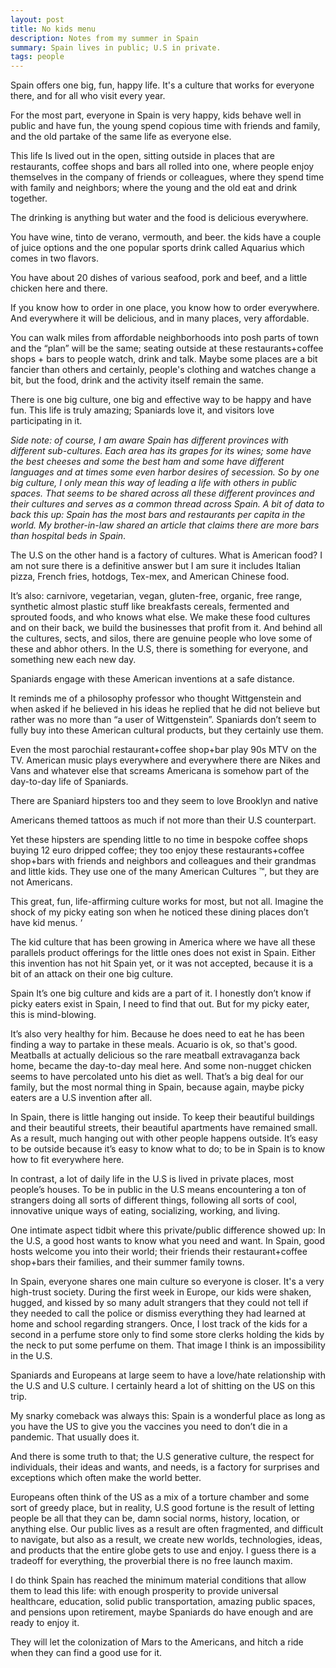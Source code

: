 ```yaml
---
layout: post
title: No kids menu 
description: Notes from my summer in Spain
summary: Spain lives in public; U.S in private.
tags: people
---
```



Spain offers one big, fun, happy life. It's a culture that works for everyone there, and for all who visit every year. 

For the most part, everyone in Spain is very happy, kids behave well in public and have fun, the young spend copious time with friends and family, and the old partake of the same life as everyone else.

This life Is lived out in the open, sitting outside in places that are restaurants, coffee shops and bars all rolled into one, where people enjoy themselves in the company of friends or colleagues, where they spend time with family and neighbors; where the young and the old eat and drink together. 

The drinking is anything but water and the food is delicious everywhere. 

You have wine, tinto de verano, vermouth, and beer. the kids have a couple of juice options and the one popular sports drink called Aquarius which comes in two flavors.

You have about 20 dishes of various seafood, pork and beef, and a little chicken here and there. 

If you know how to order in one place, you know how to order everywhere. And everywhere it will be delicious, and in many places, very affordable.

You can walk miles from affordable neighborhoods into posh parts of town and the “plan” will be the same; seating outside at these restaurants+coffee shops + bars to people watch, drink and talk. Maybe some places are a bit fancier than others and certainly, people's clothing and watches change a bit, but the food, drink and the activity itself remain the same.

There is one big culture, one big and effective way to be happy and have fun. This life is truly amazing; Spaniards love it, and visitors love participating in it. 

_Side note: of course, I am aware Spain has different provinces with different sub-cultures. Each area has its grapes for its wines; some have the best cheeses and some the best ham and some have different languages and at times some even harbor desires of secession. So by one big culture, I only mean this way of leading a life with others in public spaces. That seems to be shared across all these different provinces and their cultures and serves as a common thread across Spain. A bit of data to back this up: Spain has the most bars and restaurants per capita in the world. My brother-in-law shared an article that claims there are more bars than hospital beds in Spain_.

The U.S on the other hand is a factory of cultures. What is American food? I am not sure there is a definitive answer but I am sure it includes Italian pizza, French fries, hotdogs, Tex-mex, and American Chinese food.

 It’s also: carnivore, vegetarian, vegan, gluten-free, organic, free range, synthetic almost plastic stuff like breakfasts cereals, fermented and sprouted foods, and who knows what else. We make these food cultures and on their back, we build the businesses that profit from it. And behind all the cultures, sects, and silos, there are genuine people who love some of these and abhor others. In the U.S, there is something for everyone, and something new each new day.

Spaniards engage with these American inventions at a safe distance. 

It reminds me of a philosophy professor who thought Wittgenstein and when asked if he believed in his ideas he replied that he did not believe but rather was no more than  “a user of Wittgenstein”. Spaniards don’t seem to fully buy into these American cultural products, but they certainly use them.

Even the most parochial restaurant+coffee shop+bar play 90s MTV on the TV. American music plays everywhere and everywhere there are Nikes and Vans and whatever else that screams Americana is somehow part of the day-to-day life of Spaniards.

There are Spaniard hipsters too and they seem to love Brooklyn and native

Americans themed tattoos as much if not more than their U.S counterpart. 

Yet these hipsters are spending little to no time in bespoke coffee shops buying 12 euro dripped coffee; they too enjoy these restaurants+coffee shop+bars with friends and neighbors and colleagues and their grandmas and little kids. They use one of the many American Cultures ™,  but they are not Americans.

This great, fun, life-affirming culture works for most, but not all. Imagine the shock of my picky eating son when he noticed these dining places don’t have kid menus. ‘

The kid culture that has been growing in America where we have all these parallels product offerings for the little ones does not exist in Spain. Either this invention has not hit Spain yet, or it was not accepted, because it is a bit of an attack on their one big culture.

Spain It’s one big culture and kids are a part of it. I honestly don’t know if picky eaters exist in Spain, I need to find that out. But for my picky eater, this is mind-blowing.

It’s also very healthy for him. Because he does need to eat he has been finding a way to partake in these meals. Acuario is ok, so that's good. Meatballs at actually delicious so the rare meatball extravaganza back home, became the day-to-day meal here. And some non-nugget chicken seems to have percolated unto his diet as well. That’s a big deal for our family, but the most normal thing in Spain,  because again, maybe picky eaters are a U.S invention after all. 

In Spain, there is little hanging out inside. To keep their beautiful buildings and their beautiful streets,  their beautiful apartments have remained small. As a result,  much hanging out with other people happens outside. It’s easy to be outside because it’s easy to know what to do; to be in Spain is to know how to fit everywhere here. 

In contrast, a lot of daily life in the U.S is lived in private places, most people’s houses. To be in public in the U.S means encountering a ton of strangers doing all sorts of different things, following all sorts of cool, innovative unique ways of eating, socializing, working, and living. 

One intimate aspect tidbit where this private/public difference showed up: In the U.S, a good host wants to know what you need and want. In Spain,  good hosts welcome you into their world; their friends their restaurant+coffee shop+bars their families, and their summer family towns.

In Spain, everyone shares one main culture so everyone is closer. It's a very high-trust society. During the first week in Europe, our kids were shaken, hugged, and kissed by so many adult strangers that they could not tell if they needed to call the police or dismiss everything they had learned at home and school regarding strangers. Once, I lost track of the kids for a second in a perfume store only to find some store clerks holding the kids by the neck to put some perfume on them. That image I think is an impossibility in the U.S. 

Spaniards and Europeans at large seem to have a love/hate relationship with the U.S and U.S culture. I certainly heard a  lot of shitting on the US on this trip.

 My snarky comeback was always this: Spain is a wonderful place as long as you have the US to give you the vaccines you need to don’t die in a pandemic. That usually does it. 

And there is some truth to that; the U.S generative culture, the respect for individuals, their ideas and wants, and needs,  is a factory for surprises and exceptions which often make the world better. 

 Europeans often think of the US as a mix of a torture chamber and some sort of greedy place,  but in reality, U.S good fortune is the result of letting people be all that they can be, damn social norms, history, location, or anything else. Our public lives as a result are often fragmented, and difficult to navigate, but also as a result, we create new worlds, technologies, ideas, and products that the entire globe gets to use and enjoy. I guess there is a tradeoff for everything, the proverbial there is no free launch maxim.

I do think Spain has reached the minimum material conditions that allow them to lead this life: with enough prosperity to provide universal healthcare, education, solid public transportation, amazing public spaces, and pensions upon retirement, maybe Spaniards do have enough and are ready to enjoy it. 

 They will let the colonization of Mars to the Americans, and hitch a ride when they can find a good use for it. 
